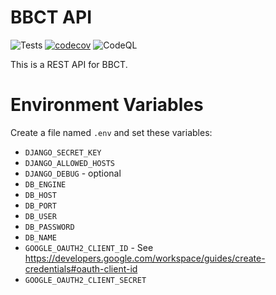 BBCT API
=

![Tests](https://github.com/BaseballCardTracker/bbct-api/actions/workflows/tests.yml/badge.svg)
[![codecov](https://codecov.io/gh/BaseballCardTracker/bbct-api/branch/master/graph/badge.svg?token=E4I3IK3VYP)](https://codecov.io/gh/BaseballCardTracker/bbct-api)
![CodeQL](https://github.com/BaseballCardTracker/bbct-api/actions/workflows/codeql-analysis.yml/badge.svg)

This is a REST API for BBCT.

Environment Variables
=

Create a file named `.env` and set these variables:

* `DJANGO_SECRET_KEY`
* `DJANGO_ALLOWED_HOSTS`
* `DJANGO_DEBUG` - optional
* `DB_ENGINE`
* `DB_HOST`
* `DB_PORT`
* `DB_USER`
* `DB_PASSWORD`
* `DB_NAME`
* `GOOGLE_OAUTH2_CLIENT_ID` - See https://developers.google.com/workspace/guides/create-credentials#oauth-client-id
* `GOOGLE_OAUTH2_CLIENT_SECRET`
